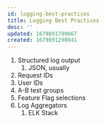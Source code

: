 ```yaml
---
id: logging-best-practices
title: Logging Best Practices
desc: ''
updated: 1679891799667
created: 1679891290041
---
```


1. Structured log output
    1. JSON, usually
1. Request IDs
1. User IDs
1. A-B test groups
1. Feature Flag selections
1. Log Aggregators 
    1. ELK Stack